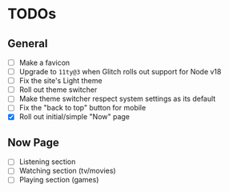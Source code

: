 # TODOs

## General

- [ ] Make a favicon
- [ ] Upgrade to `11ty@3` when Glitch rolls out support for Node v18
- [ ] Fix the site's Light theme
- [ ] Roll out theme switcher
- [ ] Make theme switcher respect system settings as its default
- [ ] Fix the "back to top" button for mobile
- [x] Roll out initial/simple "Now" page

## Now Page

- [ ] Listening section
- [ ] Watching section (tv/movies)
- [ ] Playing section (games)